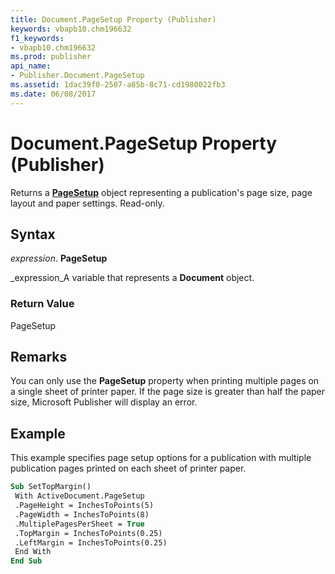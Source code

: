 ```yaml
---
title: Document.PageSetup Property (Publisher)
keywords: vbapb10.chm196632
f1_keywords:
- vbapb10.chm196632
ms.prod: publisher
api_name:
- Publisher.Document.PageSetup
ms.assetid: 1dac39f0-2507-a85b-8c71-cd1980022fb3
ms.date: 06/08/2017
---
```



# Document.PageSetup Property (Publisher)

Returns a  **[PageSetup](pagesetup-object-publisher.md)** object representing a publication's page size, page layout and paper settings. Read-only.


## Syntax

 _expression_. **PageSetup**

 _expression_A variable that represents a  **Document** object.


### Return Value

PageSetup


## Remarks

You can only use the  **PageSetup** property when printing multiple pages on a single sheet of printer paper. If the page size is greater than half the paper size, Microsoft Publisher will display an error.


## Example

This example specifies page setup options for a publication with multiple publication pages printed on each sheet of printer paper.


```vb
Sub SetTopMargin() 
 With ActiveDocument.PageSetup 
 .PageHeight = InchesToPoints(5) 
 .PageWidth = InchesToPoints(8) 
 .MultiplePagesPerSheet = True 
 .TopMargin = InchesToPoints(0.25) 
 .LeftMargin = InchesToPoints(0.25) 
 End With 
End Sub
```


